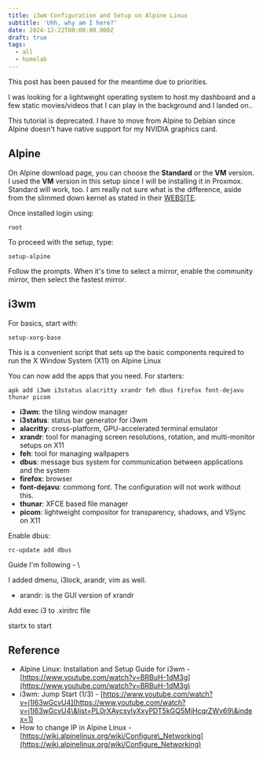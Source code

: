 ```yaml
---
title: i3wm Configuration and Setup on Alpine Linux
subtitle: 'Uhh, why am I here?'
date: 2024-12-22T00:00:00.000Z
draft: true
tags:
  - all
  - homelab
---
```


This post has been paused for the meantime due to priorities.

I was looking for a lightweight operating system to host my dashboard and a few static movies/videos that I can play in the background and I landed on..

This tutorial is deprecated. I have to move from Alpine to Debian since Alpine doesn't have native support for my NVIDIA graphics card.

## Alpine

On Alpine download page, you can choose the **Standard** or the **VM** version. I used the **VM** version in this setup since I will be installing it in Proxmox. Standard will work, too. I am really not sure what is the difference, aside from the slimmed down kernel as stated in their [WEBSITE](https://alpinelinux.org/downloads/).

Once installed login using:

```shell
root
```

To proceed with the setup, type:

```shell
setup-alpine
```

Follow the prompts. When it's time to select a mirror, enable the community mirror, then select the fastest mirror.

## i3wm

For basics, start with:

```shell
setup-xorg-base
```

This is a convenient script that sets up the basic components required to run the X Window System (X11) on Alpine Linux

You can now add the apps that you need. For starters:

```shell
apk add i3wm i3status alacritty xrandr feh dbus firefox font-dejavu thunar picom
```

* **i3wm**: the tiling window manager
* **i3status**: status bar generator for i3wm
* **alacritty**: cross-platform, GPU-accelerated terminal emulator
* **xrandr**: tool for managing screen resolutions, rotation, and multi-monitor setups on X11
* **feh**: tool for managing wallpapers
* **dbus**: message bus system for communication between applications and the system
* **firefox**: browser
* **font-dejavu**: commong font. The configuration will not work without this.
* **thunar**: XFCE based file manager
* **picom**: lightweight compositor for transparency, shadows, and VSync on X11

Enable dbus:

```shell
rc-update add dbus
```

Guide I'm following - \\

I added dmenu, i3lock, arandr, vim as well.

* arandr: is the GUI version of xrandr

Add exec i3 to .xinitrc file

startx to start

## Reference

* Alpine Linux: Installation and Setup Guide for i3wm - [https://www.youtube.com/watch?v=BRBuH-1dM3g](https://www.youtube.com/watch?v=BRBuH-1dM3g)
* i3wm: Jump Start (1/3) - [https://www.youtube.com/watch?v=j1I63wGcvU4](https://www.youtube.com/watch?v=j1I63wGcvU4\&list=PL0rXAycsylvXxyPDT5kGQ5MiHcqrZWv69\&index=1)
* How to change IP in Alpine Linux - [https://wiki.alpinelinux.org/wiki/Configure\_Networking](https://wiki.alpinelinux.org/wiki/Configure_Networking)
